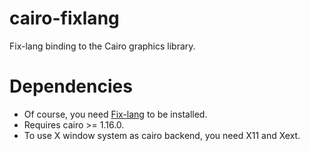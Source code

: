 # cairo-fixlang
Fix-lang binding to the Cairo graphics library.

# Dependencies 
* Of course, you need [Fix-lang](https://github.com/tttmmmyyyy/fixlang) to be installed.
* Requires cairo >= 1.16.0.
* To use X window system as cairo backend, you need X11 and Xext.